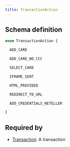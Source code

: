 ```yaml
---
title: TransactionAction
---
```




## Schema definition
```graphql
enum TransactionAction {

  ADD_CARD

  ADD_CARD_NO_CCC

  SELECT_CARD

  IFRAME_SENT

  HTML_PROVIDED

  REDIRECT_TO_URL

  ADD_CREDENTIALS_NETELLER

}
```

## Required by
* [Transaction](graphql/schema/transaction.md): A transaction

